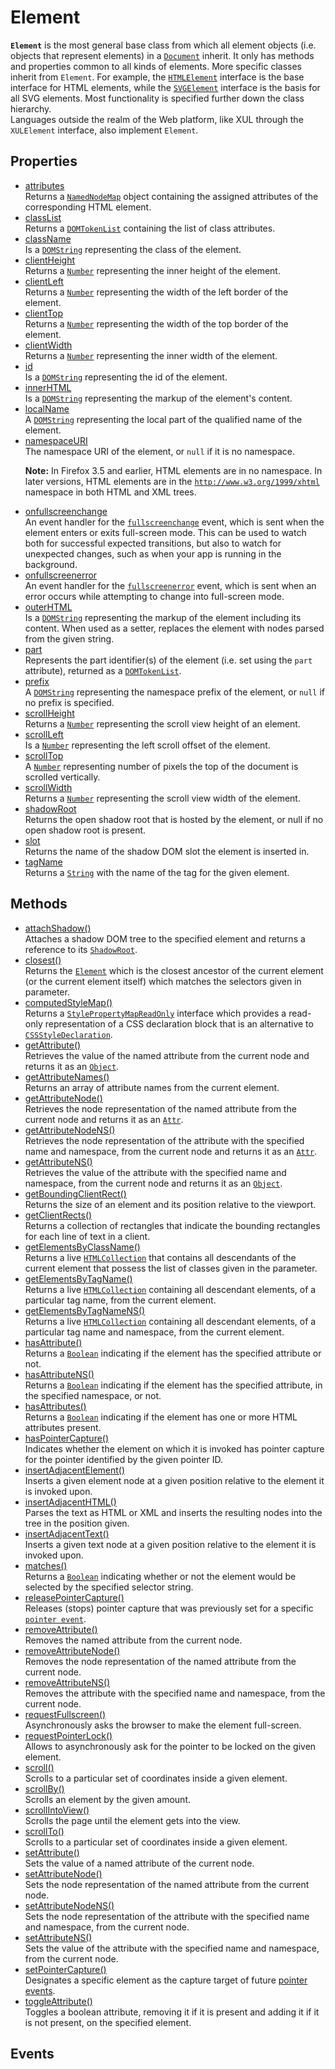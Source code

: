 # Element

<div class='overview'><span class="seoSummary"><strong><code>Element</code></strong> is the most general base class from which all element objects (i.e. objects that represent elements) in a <a href="/en-US/docs/Web/API/Document" title="The Document interface represents any web page loaded in the browser and serves as an entry point into the web page's content, which is the DOM tree."><code>Document</code></a> inherit. It only has methods and properties common to all kinds of elements. More specific classes inherit from <code>Element</code>.</span> For example, the <a href="/en-US/docs/Web/API/HTMLElement" title="The HTMLElement interface represents any HTML element. Some elements directly implement this interface, while others implement it via an interface that inherits it."><code>HTMLElement</code></a> interface is the base interface for HTML elements, while the <a href="/en-US/docs/Web/API/SVGElement" title="All of the SVG DOM interfaces that correspond directly to elements in the SVG language derive from the SVGElement interface."><code>SVGElement</code></a> interface is the basis for all SVG elements. Most functionality is specified further down the class hierarchy.</div>

<div class='overview'>Languages outside the realm of the Web platform, like XUL through the <code>XULElement</code> interface, also implement <code>Element</code>.</div>

## Properties

<ul class="items properties">
  <li>
    <a href="">attributes</a>
    <div>Returns a <a href="/en-US/docs/Web/API/NamedNodeMap" title="The NamedNodeMap interface represents a collection of Attr objects. Objects inside a NamedNodeMap are not in any particular order, unlike NodeList, although they may be accessed by an index as in an array."><code>NamedNodeMap</code></a> object containing the assigned attributes of the corresponding HTML element.</div>
  </li>
  <li>
    <a href="">classList</a>
    <div>Returns a <a href="/en-US/docs/Web/API/DOMTokenList" title="The DOMTokenList interface represents a set of space-separated tokens. Such a set is returned by Element.classList, HTMLLinkElement.relList, HTMLAnchorElement.relList, HTMLAreaElement.relList, HTMLIframeElement.sandbox, or HTMLOutputElement.htmlFor. It is indexed beginning with 0 as with JavaScript Array objects. DOMTokenList is always case-sensitive."><code>DOMTokenList</code></a> containing the list of class attributes.</div>
  </li>
  <li>
    <a href="">className</a>
    <div>Is a <a href="/en-US/docs/Web/API/DOMString" title="DOMString is a UTF-16 String. As JavaScript already uses such strings, DOMString is mapped directly to a String."><code>DOMString</code></a> representing the class of the element.</div>
  </li>
  <li>
    <a href="">clientHeight</a>
    <div>Returns a <a href="/en-US/docs/Web/JavaScript/Reference/Global_Objects/Number" title="The Number JavaScript object is a wrapper object allowing you to work with numerical values. A Number object is created using the Number() constructor. A&nbsp;primitive type object number is&nbsp;created using the Number() function."><code>Number</code></a> representing the inner height of the element.</div>
  </li>
  <li>
    <a href="">clientLeft</a>
    <div>Returns a <a href="/en-US/docs/Web/JavaScript/Reference/Global_Objects/Number" title="The Number JavaScript object is a wrapper object allowing you to work with numerical values. A Number object is created using the Number() constructor. A&nbsp;primitive type object number is&nbsp;created using the Number() function."><code>Number</code></a> representing the width of the left border of the element.</div>
  </li>
  <li>
    <a href="">clientTop</a>
    <div>Returns a <a href="/en-US/docs/Web/JavaScript/Reference/Global_Objects/Number" title="The Number JavaScript object is a wrapper object allowing you to work with numerical values. A Number object is created using the Number() constructor. A&nbsp;primitive type object number is&nbsp;created using the Number() function."><code>Number</code></a> representing the width of the top border of the element.</div>
  </li>
  <li>
    <a href="">clientWidth</a>
    <div>Returns a <a href="/en-US/docs/Web/JavaScript/Reference/Global_Objects/Number" title="The Number JavaScript object is a wrapper object allowing you to work with numerical values. A Number object is created using the Number() constructor. A&nbsp;primitive type object number is&nbsp;created using the Number() function."><code>Number</code></a> representing the inner width of the element.</div>
  </li>
  <li>
    <a href="">id</a>
    <div>Is a <a href="/en-US/docs/Web/API/DOMString" title="DOMString is a UTF-16 String. As JavaScript already uses such strings, DOMString is mapped directly to a String."><code>DOMString</code></a> representing the id of the element.</div>
  </li>
  <li>
    <a href="">innerHTML</a>
    <div>Is a <a href="/en-US/docs/Web/API/DOMString" title="DOMString is a UTF-16 String. As JavaScript already uses such strings, DOMString is mapped directly to a String."><code>DOMString</code></a> representing the markup of the element's content.</div>
  </li>
  <li>
    <a href="">localName</a>
    <div>A <a href="/en-US/docs/Web/API/DOMString" title="DOMString is a UTF-16 String. As JavaScript already uses such strings, DOMString is mapped directly to a String."><code>DOMString</code></a> representing the local part of the qualified name of the element.</div>
  </li>
  <li>
    <a href="">namespaceURI</a>
    <div>The namespace URI of the element, or <code>null</code> if it is no namespace.
 <div class="note">
 <p><strong>Note:</strong> In Firefox 3.5 and earlier, HTML elements are in no namespace. In later versions, HTML elements are in the <code><a class="external linkification-ext" href="http://www.w3.org/1999/xhtml" rel="noopener" title="Linkification: http://www.w3.org/1999/xhtml">http://www.w3.org/1999/xhtml</a></code> namespace in both HTML and XML trees. </p>
 </div>
 </div>
  </li>
  <li>
    <a href="">onfullscreenchange</a>
    <div>An event handler for the <code><a href="/en-US/docs/Web/Events/fullscreenchange" title="/en-US/docs/Web/Events/fullscreenchange">fullscreenchange</a></code> event, which is sent when the element enters or exits full-screen mode. This can be used to watch both for successful expected transitions, but also to watch for unexpected changes, such as when your app is running in the background.</div>
  </li>
  <li>
    <a href="">onfullscreenerror</a>
    <div>An event handler for the <code><a href="/en-US/docs/Web/Events/fullscreenerror" title="/en-US/docs/Web/Events/fullscreenerror">fullscreenerror</a></code> event, which is sent when an error occurs while attempting to change into full-screen mode.</div>
  </li>
  <li>
    <a href="">outerHTML</a>
    <div>Is a <a href="/en-US/docs/Web/API/DOMString" title="DOMString is a UTF-16 String. As JavaScript already uses such strings, DOMString is mapped directly to a String."><code>DOMString</code></a> representing the markup of the element including its content. When used as a setter, replaces the element with nodes parsed from the given string.</div>
  </li>
  <li>
    <a href="">part</a>
    <div>Represents the part identifier(s) of the element (i.e. set using the <code>part</code> attribute), returned as a <a href="/en-US/docs/Web/API/DOMTokenList" title="The DOMTokenList interface represents a set of space-separated tokens. Such a set is returned by Element.classList, HTMLLinkElement.relList, HTMLAnchorElement.relList, HTMLAreaElement.relList, HTMLIframeElement.sandbox, or HTMLOutputElement.htmlFor. It is indexed beginning with 0 as with JavaScript Array objects. DOMTokenList is always case-sensitive."><code>DOMTokenList</code></a>.</div>
  </li>
  <li>
    <a href="">prefix</a>
    <div>A <a href="/en-US/docs/Web/API/DOMString" title="DOMString is a UTF-16 String. As JavaScript already uses such strings, DOMString is mapped directly to a String."><code>DOMString</code></a> representing the namespace prefix of the element, or <code>null</code> if no prefix is specified.</div>
  </li>
  <li>
    <a href="">scrollHeight</a>
    <div>Returns a <a href="/en-US/docs/Web/JavaScript/Reference/Global_Objects/Number" title="The Number JavaScript object is a wrapper object allowing you to work with numerical values. A Number object is created using the Number() constructor. A&nbsp;primitive type object number is&nbsp;created using the Number() function."><code>Number</code></a> representing the scroll view height of an element.</div>
  </li>
  <li>
    <a href="">scrollLeft</a>
    <div>Is a <a href="/en-US/docs/Web/JavaScript/Reference/Global_Objects/Number" title="The Number JavaScript object is a wrapper object allowing you to work with numerical values. A Number object is created using the Number() constructor. A&nbsp;primitive type object number is&nbsp;created using the Number() function."><code>Number</code></a> representing the left scroll offset of the element.</div>
  </li>
  <li>
    <a href="">scrollTop</a>
    <div>A <a href="/en-US/docs/Web/JavaScript/Reference/Global_Objects/Number" title="The Number JavaScript object is a wrapper object allowing you to work with numerical values. A Number object is created using the Number() constructor. A&nbsp;primitive type object number is&nbsp;created using the Number() function."><code>Number</code></a> representing number of pixels the top of the document is scrolled vertically.</div>
  </li>
  <li>
    <a href="">scrollWidth</a>
    <div>Returns a <a href="/en-US/docs/Web/JavaScript/Reference/Global_Objects/Number" title="The Number JavaScript object is a wrapper object allowing you to work with numerical values. A Number object is created using the Number() constructor. A&nbsp;primitive type object number is&nbsp;created using the Number() function."><code>Number</code></a> representing the scroll view width of the element.</div>
  </li>
  <li>
    <a href="">shadowRoot</a>
    <div>Returns the open shadow root that is hosted by the element, or null if no open shadow root is present.</div>
  </li>
  <li>
    <a href="">slot</a>
    <div>Returns the name of the shadow DOM slot the element is inserted in.</div>
  </li>
  <li>
    <a href="">tagName</a>
    <div>Returns a <a href="/en-US/docs/Web/JavaScript/Reference/Global_Objects/String" title="The String global object is a constructor for strings or a sequence of characters."><code>String</code></a> with the name of the tag for the given element.</div>
  </li>
</ul>

## Methods

<ul class="items methods">
  <li>
    <a href="">attachShadow()</a>
    <div>Attaches a shadow DOM tree to the specified element and returns a reference to its <a href="/en-US/docs/Web/API/ShadowRoot" title="The ShadowRoot interface of the Shadow DOM API is the root node of a DOM subtree that is rendered separately from a document's main DOM tree."><code>ShadowRoot</code></a>.</div>
  </li>
  <li>
    <a href="">closest()</a>
    <div>Returns the <a href="/en-US/docs/Web/API/Element" title="Element is the most general base class from which all element objects (i.e. objects that represent elements) in a Document inherit. It only has methods and properties common to all kinds of elements. More specific classes inherit from Element."><code>Element</code></a> which is the closest ancestor of the current element (or the current element itself) which matches the selectors given in parameter.</div>
  </li>
  <li>
    <a href="">computedStyleMap()</a>
    <div>Returns a <a href="/en-US/docs/Web/API/StylePropertyMapReadOnly" title="The StylePropertyMapReadOnly interface of the the CSS Typed Object Model API provides a read-only representation of a CSS declaration block that is an alternative to CSSStyleDeclaration. Retrieve an instance of this interface using Element.computedStyleMap()."><code>StylePropertyMapReadOnly</code></a> interface which provides a read-only representation of a CSS declaration block that is an alternative to <a href="/en-US/docs/Web/API/CSSStyleDeclaration" title="The CSSStyleDeclaration interface represents an object that is a CSS declaration block, and exposes style information and various style-related methods and properties."><code>CSSStyleDeclaration</code></a>.</div>
  </li>
  <li>
    <a href="">getAttribute()</a>
    <div>Retrieves the value of the named attribute from the current node and returns it as an <a href="/en-US/docs/Web/JavaScript/Reference/Global_Objects/Object" title="The Object class represents one of JavaScript's data types. It is used to store&nbsp;various keyed collections and more complex entities. Objects can be created using the Object() constructor or the object initializer / literal syntax."><code>Object</code></a>.</div>
  </li>
  <li>
    <a href="">getAttributeNames()</a>
    <div>Returns an array of attribute names from the current element.</div>
  </li>
  <li>
    <a href="">getAttributeNode()</a>
    <div>Retrieves the node representation of the named attribute from the current node and returns it as an <a href="/en-US/docs/Web/API/Attr" title="The Attr interface represents one of a DOM element's attributes as an object. In most DOM methods, you will directly retrieve the attribute as a string (e.g., Element.getAttribute()), but certain functions (e.g., Element.getAttributeNode()) or means of iterating return Attr types."><code>Attr</code></a>.</div>
  </li>
  <li>
    <a href="">getAttributeNodeNS()</a>
    <div>Retrieves the node representation of the attribute with the specified name and namespace, from the current node and returns it as an <a href="/en-US/docs/Web/API/Attr" title="The Attr interface represents one of a DOM element's attributes as an object. In most DOM methods, you will directly retrieve the attribute as a string (e.g., Element.getAttribute()), but certain functions (e.g., Element.getAttributeNode()) or means of iterating return Attr types."><code>Attr</code></a>.</div>
  </li>
  <li>
    <a href="">getAttributeNS()</a>
    <div>Retrieves the value of the attribute with the specified name and namespace, from the current node and returns it as an <a href="/en-US/docs/Web/JavaScript/Reference/Global_Objects/Object" title="The Object class represents one of JavaScript's data types. It is used to store&nbsp;various keyed collections and more complex entities. Objects can be created using the Object() constructor or the object initializer / literal syntax."><code>Object</code></a>.</div>
  </li>
  <li>
    <a href="">getBoundingClientRect()</a>
    <div>Returns the size of an element and its position relative to the viewport.</div>
  </li>
  <li>
    <a href="">getClientRects()</a>
    <div>Returns a collection of rectangles that indicate the bounding rectangles for each line of text in a client.</div>
  </li>
  <li>
    <a href="">getElementsByClassName()</a>
    <div>Returns a live <a href="/en-US/docs/Web/API/HTMLCollection" title="The HTMLCollection interface represents a generic collection (array-like object similar to arguments) of elements (in document order) and offers methods and properties for selecting from the list."><code>HTMLCollection</code></a> that contains all descendants of the current element that possess the list of classes given in the parameter.</div>
  </li>
  <li>
    <a href="">getElementsByTagName()</a>
    <div>Returns a live <a href="/en-US/docs/Web/API/HTMLCollection" title="The HTMLCollection interface represents a generic collection (array-like object similar to arguments) of elements (in document order) and offers methods and properties for selecting from the list."><code>HTMLCollection</code></a> containing all descendant elements, of a particular tag name, from the current element.</div>
  </li>
  <li>
    <a href="">getElementsByTagNameNS()</a>
    <div>Returns a live <a href="/en-US/docs/Web/API/HTMLCollection" title="The HTMLCollection interface represents a generic collection (array-like object similar to arguments) of elements (in document order) and offers methods and properties for selecting from the list."><code>HTMLCollection</code></a> containing all descendant elements, of a particular tag name and namespace, from the current element.</div>
  </li>
  <li>
    <a href="">hasAttribute()</a>
    <div>Returns a <a href="/en-US/docs/Web/JavaScript/Reference/Global_Objects/Boolean" title="The Boolean object is an object wrapper for a boolean value."><code>Boolean</code></a> indicating if the element has the specified attribute or not.</div>
  </li>
  <li>
    <a href="">hasAttributeNS()</a>
    <div>Returns a <a href="/en-US/docs/Web/JavaScript/Reference/Global_Objects/Boolean" title="The Boolean object is an object wrapper for a boolean value."><code>Boolean</code></a> indicating if the element has the specified attribute, in the specified namespace, or not.</div>
  </li>
  <li>
    <a href="">hasAttributes()</a>
    <div>Returns a <a href="/en-US/docs/Web/JavaScript/Reference/Global_Objects/Boolean" title="The Boolean object is an object wrapper for a boolean value."><code>Boolean</code></a> indicating if the element has one or more HTML attributes present.</div>
  </li>
  <li>
    <a href="">hasPointerCapture()</a>
    <div>Indicates whether the element on which it is invoked has pointer capture for the pointer identified by the given pointer ID.</div>
  </li>
  <li>
    <a href="">insertAdjacentElement()</a>
    <div>Inserts a given element node at a given position relative to the element it is invoked upon.</div>
  </li>
  <li>
    <a href="">insertAdjacentHTML()</a>
    <div>Parses the text as HTML or XML and inserts the resulting nodes into the tree in the position given.</div>
  </li>
  <li>
    <a href="">insertAdjacentText()</a>
    <div>Inserts a given text node at a given position relative to the element it is invoked upon.</div>
  </li>
  <li>
    <a href="">matches()</a>
    <div>Returns a <a href="/en-US/docs/Web/JavaScript/Reference/Global_Objects/Boolean" title="The Boolean object is an object wrapper for a boolean value."><code>Boolean</code></a> indicating whether or not the element would be selected by the specified selector string.</div>
  </li>
  <li>
    <a href="">releasePointerCapture()</a>
    <div>Releases (stops) pointer capture that was previously set for a specific <a href="/en-US/docs/Web/API/PointerEvent" title="The PointerEvent interface represents the state of a DOM event produced by a pointer such as the geometry of the contact point, the device type that generated the event, the amount of pressure that was applied on the contact surface, etc."><code>pointer event</code></a>.</div>
  </li>
  <li>
    <a href="">removeAttribute()</a>
    <div>Removes the named attribute from the current node.</div>
  </li>
  <li>
    <a href="">removeAttributeNode()</a>
    <div>Removes the node representation of the named attribute from the current node.</div>
  </li>
  <li>
    <a href="">removeAttributeNS()</a>
    <div>Removes the attribute with the specified name and namespace, from the current node.</div>
  </li>
  <li>
    <a href="">requestFullscreen()</a>
    <div>Asynchronously asks the browser to make the element full-screen.</div>
  </li>
  <li>
    <a href="">requestPointerLock()</a>
    <div>Allows to asynchronously ask for the pointer to be locked on the given element.</div>
  </li>
  <li>
    <a href="">scroll()</a>
    <div>Scrolls to a particular set of coordinates inside a given element.</div>
  </li>
  <li>
    <a href="">scrollBy()</a>
    <div>Scrolls an element by the given amount.</div>
  </li>
  <li>
    <a href="">scrollIntoView()</a>
    <div>Scrolls the page until the element gets into the view.</div>
  </li>
  <li>
    <a href="">scrollTo()</a>
    <div>Scrolls to a particular set of coordinates inside a given element.</div>
  </li>
  <li>
    <a href="">setAttribute()</a>
    <div>Sets the value of a named attribute of the current node.</div>
  </li>
  <li>
    <a href="">setAttributeNode()</a>
    <div>Sets the node representation of the named attribute from the current node.</div>
  </li>
  <li>
    <a href="">setAttributeNodeNS()</a>
    <div>Sets the node representation of the attribute with the specified name and namespace, from the current node.</div>
  </li>
  <li>
    <a href="">setAttributeNS()</a>
    <div>Sets the value of the attribute with the specified name and namespace, from the current node.</div>
  </li>
  <li>
    <a href="">setPointerCapture()</a>
    <div>Designates a specific element as the capture target of future <a href="/en-US/docs/Web/API/Pointer_events">pointer events</a>.</div>
  </li>
  <li>
    <a href="">toggleAttribute()</a>
    <div>Toggles a boolean attribute, removing it if it is present and adding it if it is not present, on the specified element.</div>
  </li>
</ul>

## Events
